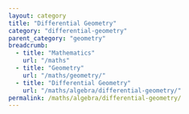 ```yaml
---
layout: category
title: "Differential Geometry"
category: "differential-geometry"
parent_category: "geometry"
breadcrumb:
  - title: "Mathematics"
    url: "/maths"
  - title: "Geometry"
    url: "/maths/geometry/"
  - title: "Differential Geometry"
    url: "/maths/algebra/differential-geometry/"
permalink: /maths/algebra/differential-geometry/
---
```

